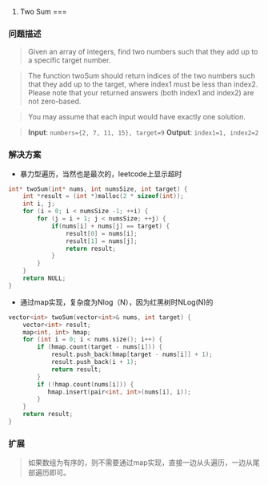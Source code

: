 1. Two Sum
===
### 问题描述
> Given an array of integers, find two numbers such that they add up to a specific target number.

> The function twoSum should return indices of the two numbers such that they add up to the target, where index1 must be less than index2. Please note that your returned answers (both index1 and index2) are not zero-based.

> You may assume that each input would have exactly one solution.

> **Input**: `numbers={2, 7, 11, 15}, target=9`
> **Output**: `index1=1, index2=2`


### 解决方案
+ 暴力型遍历，当然也是最次的，leetcode上显示超时
```cpp
int* twoSum(int* nums, int numsSize, int target) {
    int *result = (int *)malloc(2 * sizeof(int));
    int i, j;
    for (i = 0; i < numsSize -1; ++i) {
        for (j = i + 1; j < numsSize; ++j) {
            if(nums[i] + nums[j] == target) {
                result[0] = nums[i];
                result[1] = nums[j];
                return result;
            }
        }
    }
    return NULL;
}
```

+ 通过map实现，复杂度为Nlog（N），因为红黑树时NLog(N)的
```cpp
vector<int> twoSum(vector<int>& nums, int target) {
    vector<int> result;
    map<int, int> hmap;
    for (int i = 0; i < nums.size(); i++) {
        if (hmap.count(target - nums[i])) {
            result.push_back(hmap[target - nums[i]] + 1);
            result.push_back(i + 1);
            return result;
        }
        if (!hmap.count(nums[i])) {
           hmap.insert(pair<int, int>(nums[i], i)); 
        }
    }
    return result;
}
```

### 扩展
> 如果数组为有序的，则不需要通过map实现，直接一边从头遍历，一边从尾部遍历即可。